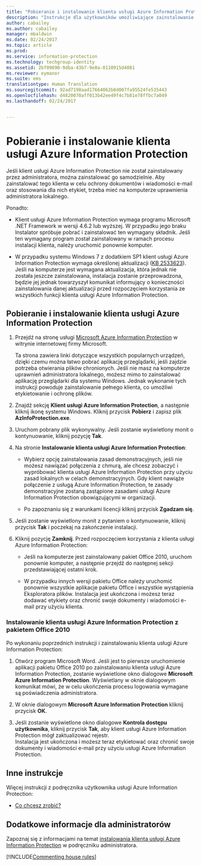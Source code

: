 ```yaml
---
title: "Pobieranie i instalowanie klienta usługi Azure Information Protection"
description: "Instrukcje dla użytkowników umożliwiające zainstalowanie klienta usługi Azure Information Protection dla systemu Windows w celu umożliwienia klasyfikowania i ochrony dokumentów oraz wiadomości e-mail."
author: cabailey
ms.author: cabailey
manager: mbaldwin
ms.date: 02/24/2017
ms.topic: article
ms.prod: 
ms.service: information-protection
ms.technology: techgroup-identity
ms.assetid: 2bf09690-9dba-43b7-9e0a-0110915d4081
ms.reviewer: eymanor
ms.suite: ems
translationtype: Human Translation
ms.sourcegitcommit: 92ad7198aad17664062b8d007fa95524fe535443
ms.openlocfilehash: d4820070aff013b42ee49f4c7b81e78ffbc7a049
ms.lasthandoff: 02/24/2017


---
```


# <a name="download-and-install-the-azure-information-protection-client"></a>Pobieranie i instalowanie klienta usługi Azure Information Protection

Jeśli klient usługi Azure Information Protection nie został zainstalowany przez administratora, można zainstalować go samodzielnie. Aby zainstalować tego klienta w celu ochrony dokumentów i wiadomości e-mail oraz stosowania dla nich etykiet, trzeba mieć na komputerze uprawnienia administratora lokalnego.

Ponadto:

- Klient usługi Azure Information Protection wymaga programu Microsoft .NET Framework w wersji 4.6.2 lub wyższej. W przypadku jego braku Instalator spróbuje pobrać i zainstalować ten wymagany składnik. Jeśli ten wymagany program został zainstalowany w ramach procesu instalacji klienta, należy uruchomić ponownie komputer.

- W przypadku systemu Windows 7 z dodatkiem SP1 klient usługi Azure Information Protection wymaga określonej aktualizacji ([KB 2533623](https://support.microsoft.com/kb/2533623)). Jeśli na komputerze jest wymagana aktualizacja, która jednak nie została jeszcze zainstalowana, instalacja zostanie przeprowadzona, będzie jej jednak towarzyszył komunikat informujący o konieczności zainstalowania danej aktualizacji przed rozpoczęciem korzystania ze wszystkich funkcji klienta usługi Azure Information Protection. 

## <a name="to-download-and-install-the-azure-information-protection-client"></a>Pobieranie i instalowanie klienta usługi Azure Information Protection    

1.  Przejdź na stronę usługi [Microsoft Azure Information Protection](https://go.microsoft.com/fwlink/?LinkId=303970) w witrynie internetowej firmy Microsoft.

    Ta strona zawiera linki dotyczące wszystkich popularnych urządzeń, dzięki czemu można łatwo pobrać aplikację przeglądarki, jeśli zajdzie potrzeba otwierania plików chronionych. Jeśli nie masz na komputerze uprawnień administratora lokalnego, możesz mimo to zainstalować aplikację przeglądarki dla systemu Windows. Jednak wykonanie tych instrukcji powoduje zainstalowanie pełnego klienta, co umożliwi etykietowanie i ochronę plików. 

2. Znajdź sekcję **Klient usługi Azure Information Protection**, a następnie kliknij ikonę systemu Windows. Kliknij przycisk **Pobierz** i zapisz plik **AzInfoProtection.exe**.     

3. Uruchom pobrany plik wykonywalny. Jeśli zostanie wyświetlony monit o kontynuowanie, kliknij pozycję **Tak**.    

4. Na stronie **Instalowanie klienta usługi Azure Information Protection**:     
    - Wybierz opcję zainstalowania zasad demonstracyjnych, jeśli nie możesz nawiązać połączenia z chmurą, ale chcesz zobaczyć i wypróbować klienta usługi Azure Information Protection przy użyciu zasad lokalnych w celach demonstracyjnych. Gdy klient nawiąże połączenie z usługą Azure Information Protection, te zasady demonstracyjne zostaną zastąpione zasadami usługi Azure Information Protection obowiązującymi w organizacji.    

    - Po zapoznaniu się z warunkami licencji kliknij przycisk **Zgadzam się**.    

5. Jeśli zostanie wyświetlony monit z pytaniem o kontynuowanie, kliknij przycisk **Tak** i poczekaj na zakończenie instalacji.    

6. Kliknij pozycję **Zamknij**. Przed rozpoczęciem korzystania z klienta usługi Azure Information Protection:    

    - Jeśli na komputerze jest zainstalowany pakiet Office 2010, uruchom ponownie komputer, a następnie przejdź do następnej sekcji przedstawiającej ostatni krok.    
        
    - W przypadku innych wersji pakietu Office należy uruchomić ponownie wszystkie aplikacje pakietu Office i wszystkie wystąpienia Eksploratora plików. Instalacja jest ukończona i możesz teraz dodawać etykiety oraz chronić swoje dokumenty i wiadomości e-mail przy użyciu klienta.    

### <a name="installing-the-azure-information-protection-client-with-office-2010"></a>Instalowanie klienta usługi Azure Information Protection z pakietem Office 2010    
Po wykonaniu poprzednich instrukcji i zainstalowaniu klienta usługi Azure Information Protection:    

1. Otwórz program Microsoft Word. Jeśli jest to pierwsze uruchomienie aplikacji pakietu Office 2010 po zainstalowaniu klienta usługi Azure Information Protection, zostanie wyświetlone okno dialogowe **Microsoft Azure Information Protection**. Wyświetlany w oknie dialogowym komunikat mówi, że w celu ukończenia procesu logowania wymagane są poświadczenia administratora.

2. W oknie dialogowym **Microsoft Azure Information Protection** kliknij przycisk **OK**.

3. Jeśli zostanie wyświetlone okno dialogowe **Kontrola dostępu użytkownika**, kliknij przycisk **Tak**, aby klient usługi Azure Information Protection mógł zaktualizować rejestr.   
Instalacja jest ukończona i możesz teraz etykietować oraz chronić swoje dokumenty i wiadomości e-mail przy użyciu usługi Azure Information Protection.

## <a name="other-instructions"></a>Inne instrukcje    
Więcej instrukcji z podręcznika użytkownika usługi Azure Information Protection:

- [Co chcesz zrobić?](client-user-guide.md#what-do-you-want-to-do)

## <a name="additional-information-for-administrators"></a>Dodatkowe informacje dla administratorów    
Zapoznaj się z informacjami na temat [instalowania klienta usługi Azure Information Protection](client-admin-guide.md#how-to-install-the-azure-information-protection-client-for-users) w podręczniku administratora.
 

[!INCLUDE[Commenting house rules](../includes/houserules.md)]  


